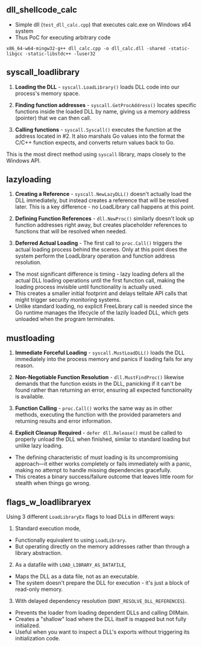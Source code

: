 ## dll_shellcode_calc
- Simple dll (`test_dll_calc.cpp`) that executes calc.exe on Windows x64 system
- Thus PoC for executing arbitrary code

```shell
x86_64-w64-mingw32-g++ dll_calc.cpp -o dll_calc.dll -shared -static-libgcc -static-libstdc++ -luser32
```


## syscall_loadlibrary

1. **Loading the DLL** - `syscall.LoadLibrary()` loads DLL code into our process's memory space.

2. **Finding function addresses** - `syscall.GetProcAddress()` locates specific functions inside the loaded DLL by name, giving us a memory address (pointer) that we can then call.

3. **Calling functions** - `syscall.Syscall()` executes the function at the address located in #2. It also marshals Go values into the format the C/C++ function expects, and converts return values back to Go.

This is the most direct method using `syscall` library, maps closely to the Windows API.



## lazyloading 

1. **Creating a Reference** - `syscall.NewLazyDLL()` doesn't actually load the DLL immediately, but instead creates a reference that will be resolved later. This is a key difference - no LoadLibrary call happens at this point.

2. **Defining Function References** - `dll.NewProc()` similarly doesn't look up function addresses right away, but creates placeholder references to functions that will be resolved when needed.

3. **Deferred Actual Loading** - The first call to `proc.Call()` triggers the actual loading process behind the scenes. Only at this point does the system perform the LoadLibrary operation and function address resolution.

- The most significant difference is timing - lazy loading defers all the actual DLL loading operations until the first function call, making the loading process invisible until functionality is actually used.
- This creates a smaller initial footprint and delays telltale API calls that might trigger security monitoring systems.
- Unlike standard loading, no explicit FreeLibrary call is needed since the Go runtime manages the lifecycle of the lazily loaded DLL, which gets unloaded when the program terminates.



## mustloading

1. **Immediate Forceful Loading** - `syscall.MustLoadDLL()` loads the DLL immediately into the process memory and panics if loading fails for any reason.

2. **Non-Negotiable Function Resolution** - `dll.MustFindProc()` likewise demands that the function exists in the DLL, panicking if it can't be found rather than returning an error, ensuring all expected functionality is available.

3. **Function Calling** - `proc.Call()` works the same way as in other methods, executing the function with the provided parameters and returning results and error information.

4. **Explicit Cleanup Required** - `defer dll.Release()` must be called to properly unload the DLL when finished, similar to standard loading but unlike lazy loading.

- The defining characteristic of must loading is its uncompromising approach—it either works completely or fails immediately with a panic, making no attempt to handle missing dependencies gracefully.
- This creates a binary success/failure outcome that leaves little room for stealth when things go wrong.


## flags_w_loadlibraryex

Using 3 different `LoadLibraryEx` flags to load DLLs in different ways:
1. Standard execution mode,
- Functionally equivalent to using `LoadLibrary`.
- But operating directly on the memory addresses rather than through a library abstraction.

2. As a datafile with `LOAD_LIBRARY_AS_DATAFILE`,
- Maps the DLL as a data file, not as an executable.
- The system doesn't prepare the DLL for execution - it's just a block of read-only memory.

3. With delayed dependency resolution (`DONT_RESOLVE_DLL_REFERENCES`).
- Prevents the loader from loading dependent DLLs and calling DllMain.
- Creates a "shallow" load where the DLL itself is mapped but not fully initialized.
- Useful when you want to inspect a DLL's exports without triggering its initialization code.


